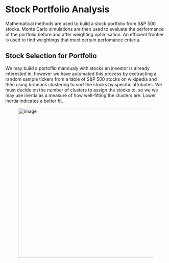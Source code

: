 # Stock Portfolio Analysis 
Mathematical methods are used to build a stock portfolio from S&amp;P 500 stocks. Monte Carlo simulations are then used to evaluate the performance of the portfolio before and after weighting optimisation. An efficient frontier is used to find weightings that meet certain perfomance criteria.

## Stock Selection for Portfolio

We may build a portoflio mannualy with stocks an investor is already interested in, however we have automated this process by exctracting a random sample tickers from a table of S&P 500 stocks on wikipedia and then using k-means clustering to sort the stocks by specific attributes. We must decide on the number of clusters to assign the stocks to, so we we may use inertia as a measure of how well-fitting the clusters are. Lower inertia indicates a better fit.
<Figure size 800x500 with 1 Axes><img width="686" height="470" alt="image" src="https://github.com/user-attachments/assets/7653bc79-bec4-4eea-bb17-45a5c783f906" />
